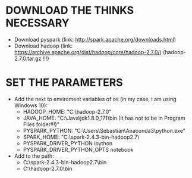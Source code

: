 # DOWNLOAD THE THINKS NECESSARY
* Download pyspark (link: http://spark.apache.org/downloads.html)
* Download hadoop (link: https://archive.apache.org/dist/hadoop/core/hadoop-2.7.0/) (hadoop-2.7.0.tar.gz !!!)

# SET THE PARAMETERS
+ Add the next to enviroment variables of os (in my case, i am using Windows 10):
  - HADOOP_HOME: "C:\hadoop-2.7.0"
  - JAVA_HOME: "C:\Java\jdk1.8.0_171\bin (It has not to be in Program Files folder!!!)"
  - PYSPARK_PYTHON: "C:\Users\Sebastián\Anaconda3\python.exe"
  - SPARK_HOME: "C:\spark-2.4.3-bin-hadoop2.7\
  - PYSPARK_DRIVER_PYTHON ipython
  - PYSPARK_DRIVER_PYTHON_OPTS notebook
+ Add to the path:
  - C:\spark-2.4.3-bin-hadoop2.7\bin
  - C:\hadoop-2.7.0\bin
